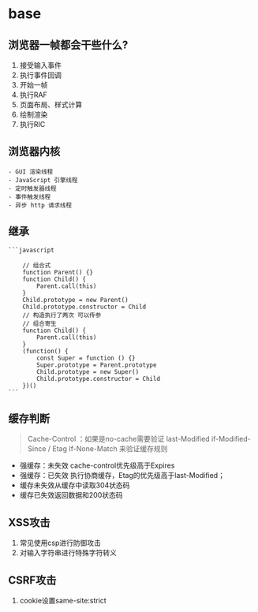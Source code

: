 # base 

## 浏览器一帧都会干些什么?

1. 接受输入事件
2. 执行事件回调
3. 开始一帧
4. 执行RAF
5. 页面布局、样式计算
6. 绘制渲染
7. 执行RIC

## 浏览器内核

    - GUI 渲染线程
    - JavaScript 引擎线程
    - 定时触发器线程
    - 事件触发线程  
    - 异步 http 请求线程

## 继承

    ```javascript

        // 组合式
        function Parent() {}
        function Child() {
            Parent.call(this)
        }
        Child.prototype = new Parent()
        Child.prototype.constructor = Child
        // 构造执行了两次 可以传参
        // 组合寄生
        function Child() {
            Parent.call(this)
        }
        (function() {
            const Super = function () {}
            Super.prototype = Parent.prototype
            Child.prototype = new Super()
            Child.prototype.constructor = Child
        })()
    ```

## 缓存判断

>Cache-Control ：如果是no-cache需要验证 last-Modified if-Modified-Since  / Etag  If-None-Match 来验证缓存规则

- 强缓存：未失效 cache-control优先级高于Expires 
- 强缓存：已失效 执行协商缓存，Etag的优先级高于last-Modified；
- 缓存未失效从缓存中读取304状态码
- 缓存已失效返回数据和200状态码

## XSS攻击

1. 常见使用csp进行防御攻击
2. 对输入字符串进行特殊字符转义

## CSRF攻击

1. cookie设置same-site:strict
